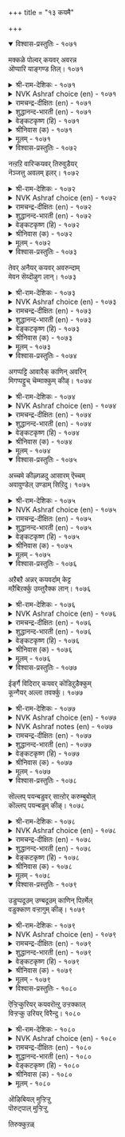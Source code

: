 +++
title = "१३ कयमै"

+++


<details open><summary>विश्वास-प्रस्तुतिः - १०७१</summary>

मक्कळे पोल्वर् कयवर् अवरन्न  
ऒप्पारि याङ्गण्ड तिल्।       १०७१
</details>

<details><summary>श्री-राम-देशिकः - १०७१</summary>

अधिकारः १०८. नीचत्वम्  
आकारेण समैः साकं नीचानामस्ति तुल्यता ।  
इदं साम्यन्त्वन्यवस्तुद्विके द्रष्टुं न शक्यते ॥ १०७१॥
</details>

<details><summary>NVK Ashraf choice (en) - १०७१</summary>

१०७१
The wicked look utterly like men!
Such close mimics we have never seen! *
(S. Maharajan)
</details>

<details><summary>रामचन्द्र-दीक्षितः (en) - १०७१</summary>

1071 makkaḷē pōlvar kayavar avaraṉṉa  
oppāri yāmkaṇṭatu il.

1071\. Ignoble men are only touched with human shapes. Rare indeed are such specimens.  
</details>

<details><summary>शुद्धानन्द-भारती (en) - १०७१</summary>

1\. மக்களே போல்வர் கயவர் அவரன்ன  
ஒப்பாரி யாங்கண்டது இல்.  
The mean seem men only in form  
We have never seen such a sham.        1071  
</details>

<details><summary>वेङ्कटकृष्ण (हि) - १०७१</summary>

1071
हैं मनुष्य के सदृश ही, नीच लोग भी दृश्य ।  
हमने तो देखा नहीं, ऐसा जो सादृश्य ॥
</details>

<details><summary>श्रीनिवास (क) - १०७१</summary>

1071. कीळु जनरु (आकारदल्लि) मनुष्यरन्ने होलुत्तारॆ; इन्थ होलिकॆ (बेरॆ याव इब्बगॆय वस्तुगळल्लियू)
नानु कण्डुदिल्ल.

</details>

<details><summary>मूलम् - १०७१</summary>

मक्कळे पोल्वर् कयवर् अवरऩ्ऩ
ऒप्पारि याङ्गण्ड तिल्। १०७१
</details>

<details open><summary>विश्वास-प्रस्तुतिः - १०७२</summary>

नऩ्ऱऱि वारिऱ्कयवर् तिरुवुडैयर्  
नॆञ्जत्तु अवलम् इलर्।       १०७२
</details>

<details><summary>श्री-राम-देशिकः - १०७२</summary>

विवेकज्ञानवद्भयोऽपि नीचाः स्युर्भाग्यशालिनः ।  
यतस्तैः सदसच्चिन्ता कापि न क्रियते किल ॥ १०७२॥
</details>

<details><summary>NVK Ashraf choice (en) - १०७२</summary>

१०७२
More blessed than the good are the base,
For they have no scruples.
(P.S. Sundaram)
</details>

<details><summary>रामचन्द्र-दीक्षितः (en) - १०७२</summary>

1072 naṉṟaṟi vāriṉ kayavar tiruvuṭaiyār  
neñcattu avalam ilar.

1072\. Blessed are the base who are ignorant of the good. Verily they are never ill at ease.  
</details>

<details><summary>शुद्धानन्द-भारती (en) - १०७२</summary>

2\. நன்றறி வாரிற் கயவர் திருவுடையர்  
நெஞ்சத்து அவலம் இலர்.  
The base seem richer than the good  
For no care enters their heart or head.        1072  
</details>

<details><summary>वेङ्कटकृष्ण (हि) - १०७२</summary>

1072
चिन्ता धर्माधर्म की, नहीं हृदय के बीच ।  
सो बढ़ कर धर्मज्ञ से, भाग्यवान हैं नीच ॥
</details>

<details><summary>श्रीनिवास (क) - १०७२</summary>

1072. ऒळ्ळॆयदन्नु अरितवरिगिन्त कीळ्तरद जनरे हॆच्चु सुखिगळु; एकॆन्दरॆ अवर हृदयदल्लि याव बगॆगू
कळवळवे इरुवुदिल्ल.

</details>

<details><summary>मूलम् - १०७२</summary>

नऩ्ऱऱि वारिऱ् कयवर् तिरुवुडैयर्
नॆञ्जत्तु अवलम् इलर्। १०७२
</details>

<details open><summary>विश्वास-प्रस्तुतिः - १०७३</summary>

तेवर् अनैयर् कयवर् अवरुन्दाम्  
मेवन सॆय्दॊऴुग लान्।       १०७३
</details>

<details><summary>श्री-राम-देशिकः - १०७३</summary>

लोके नीचस्तथा श्रीश इतीमै भवतः समौ ।  
स्वेच्छया वाञ्छितं कार्यमुभाभ्यां क्रियते यतः ॥ १०७३॥
</details>

<details><summary>NVK Ashraf choice (en) - १०७३</summary>

१०७३
The base are like the gods.
They also do whatever they like.
(P.S. Sundaram)
</details>

<details><summary>रामचन्द्र-दीक्षितः (en) - १०७३</summary>

1073 tēvar aṉaiyar kayavar avarumtām  
mēvaṉa ceytuoḻuka lāṉ.

1073\. Mean men resemble unruly gods, for they know no law.  
</details>

<details><summary>शुद्धानन्द-भारती (en) - १०७३</summary>

3\. தேவர் அனையர் கயவர் அவருந்தாம்  
மேவன செய்தொழுக லான்.  
The base are like gods; for they too  
As prompted by their desire do.        1073  
</details>

<details><summary>वेङ्कटकृष्ण (हि) - १०७३</summary>

1073
नीच लोग हैं देव सम, क्योंकि निरंकुश जीव ।  
वे भी करते आचरण, मनमानी बिन सींव ॥
</details>

<details><summary>श्रीनिवास (क) - १०७३</summary>

1073. कीळु जनरु देवर समानरु! एकॆन्दरॆ, अवरू कूड देवरन्तॆ तावु मनस्सिनल्लि इष्टपट्टन्तॆ नडॆदुकॊळ्ळुत्तारॆ!

</details>

<details><summary>मूलम् - १०७३</summary>

तेवर् अऩैयर् कयवर् अवरुन्दाम्
मेवऩ सॆय्दॊऴुग लाऩ्। १०७३
</details>

<details open><summary>विश्वास-प्रस्तुतिः - १०७४</summary>

अगप्पट्टि आवारैक् काणिन् अवरिन्  
मिगप्पट्टुच् चॆम्माक्कुम् कीऴ्।       १०७४
</details>

<details><summary>श्री-राम-देशिकः - १०७४</summary>

भुवि नीचजनाः स्वस्मादपि नीचान् समीक्श्य तु ।  
''तस्मादपि वयं श्रेष्ठं'' इति स्युर्ममतापराः ॥ १०७४॥
</details>

<details><summary>NVK Ashraf choice (en) - १०७४</summary>

१०७४
The base are proud when they find men
Meaner than themselves.
(P.S. Sundaram)
</details>

<details><summary>रामचन्द्र-दीक्षितः (en) - १०७४</summary>

1074 akappaṭṭi āvāraik kāṇiṉ avariṉ  
mikappaṭṭuc cemmākkum kīḻ.

1074\. The mean fought their superiority among men baser than them.  
</details>

<details><summary>शुद्धानन्द-भारती (en) - १०७४</summary>

4\. அகப்பட்டி ஆவாரைக் காணின் அவரின்  
மிகப்பட்டுச் செம்மாக்கும் கீழ்.  
When the base meets a rake so vile  
Him he will exceed, exult and smile.        1074  
</details>

<details><summary>वेङ्कटकृष्ण (हि) - १०७४</summary>

1074
मनमौजी ऐसा मिले, जो अपने से खर्व ।  
तो उससे बढ़ खुद समझ, नीच करेगा गर्व ॥
</details>

<details><summary>श्रीनिवास (क) - १०७४</summary>

1074. कीळादवरु, तमगिन्त कीळागि नडॆदुकॊळ्ळुववरन्नु कण्डरॆ अवरिगिन्त तावॆ मेलु ऎन्दु हॆम्मॆपट्टुकॊळ्ळुवरु.

</details>

<details><summary>मूलम् - १०७४</summary>

अगप्पट्टि आवारैक् काणिऩ् अवरिऩ्
मिगप्पट्टुच् चॆम्माक्कुम् कीऴ्। १०७४
</details>

<details open><summary>विश्वास-प्रस्तुतिः - १०७५</summary>

अच्चमे कीऴ्गळदु आसारम् ऎच्चम्  
अवावुण्डेल् उण्डाम् सिऱिदु।      १०७५
</details>

<details><summary>श्री-राम-देशिकः - १०७५</summary>

राजदण्डभयान्नीचा भवन्ति गुणशालिनः ।  
सच्चारित्रसमेताः स्युस्ते लब्धुं वाञ्छितं क्कचित् ॥ १०७५॥
</details>

<details><summary>NVK Ashraf choice (en) - १०७५</summary>

१०७५
Fear is the base man's only code;
Sometimes, greed a little. *
(P.S. Sundaram), (G.U. Pope)
</details>

<details><summary>रामचन्द्र-दीक्षितः (en) - १०७५</summary>

1075 accamē kīḻkaḷatu ācāram eccam  
avāvuṇṭēl uṇṭām ciṟitu.

1075\. Fear and desire rule the conduct of the base.  
</details>

<details><summary>शुद्धानन्द-भारती (en) - १०७५</summary>

5\. அச்சமே கீழ்களது ஆசாரம் எச்சம்  
அவாஉண்டேல் உண்டாம் சிறிது.  
Fear forms the conduct of the low  
Craving avails a bit below.        1075  
</details>

<details><summary>वेङ्कटकृष्ण (हि) - १०७५</summary>

1075
नीचों के आचार का, भय ही है आधार ।  
भय बिन भी कुछ तो रहे, यदि हो लाभ-विचार ॥
</details>

<details><summary>श्रीनिवास (क) - १०७५</summary>

1075. कीळु जनरु सरियागि नडॆदुकॊण्डरॆ अदक्कॆ अरसन भयवे कारण; अदिल्लवादरॆ अवरल्लि हुट्टिद लाभद आशॆय
कारणवागियू स्वल्प ऒळ्ळॆय नडतॆकाणिसिकॊळ्ळुवुदु.

</details>

<details><summary>मूलम् - १०७५</summary>

अच्चमे कीऴ्गळदु आचारम् ऎच्चम्
अवावुण्डेल् उण्डाम् सिऱिदु। १०७५
</details>

<details open><summary>विश्वास-प्रस्तुतिः - १०७६</summary>

अऱैबऱै अन्नर् कयवर्दाम् केट्ट  
मऱैबिऱर्क्कु उय्त्तुरैक्क लान्।       १०७६
</details>

<details><summary>श्री-राम-देशिकः - १०७६</summary>

श्रुतानेकरहस्यानां स्वयं गत्वा बहुस्थालीम् ।  
प्रसारणात् प्रचारार्थपटहाः सन्ति दुर्जनाः ॥ १०७६॥
</details>

<details><summary>NVK Ashraf choice (en) - १०७६</summary>

१०७६
The base are like drum, for they sound off to others
Every secret they hear. *
(Satguru Subramuniyaswami)
</details>

<details><summary>रामचन्द्र-दीक्षितः (en) - १०७६</summary>

1076 aṟaipaṟai aṉṉar kayavartām kēṭṭa  
maṟaipiṟarkku uytturaikka lāṉ.

1076\. The base are like the drum for they noise abroad the secrets of men.  
</details>

<details><summary>शुद्धानन्द-भारती (en) - १०७६</summary>

6\. அறைபறை அன்னர் கயவர்தாம் கேட்ட  
மறைபிறர்க்கு உய்த்துரைக்க லான்.  
The base are like the beaten drum  
Since other's secrets they proclaim.        1076  
</details>

<details><summary>वेङ्कटकृष्ण (हि) - १०७६</summary>

1076
नीच मनुज ऐसा रहा, जैसा पिटता ढोल ।  
स्वयं सुने जो भेद हैं, ढो अन्यों को खोल ॥
</details>

<details><summary>श्रीनिवास (क) - १०७६</summary>

1076. कीळाद जनरु तावु केळि तिळिद रहस्य विशयगळन्नु इतररिगॆ ऒय्दु बयलु माडुवुदरिन्द अवरन्नु
प्रचारक्कॆ बळिसुव नगारिगॆ होलिसबहुदु.

</details>

<details><summary>मूलम् - १०७६</summary>

अऱैबऱै अऩ्ऩर् कयवर्दाम् केट्ट
मऱैबिऱर्क्कु उय्त्तुरैक्क लाऩ्। १०७६
</details>

<details open><summary>विश्वास-प्रस्तुतिः - १०७७</summary>

ईर्ङ्गै विदिरार् कयवर् कॊडिऱुडैक्कुम्  
कून्गैयर् अल्ला तवर्क्कु।       १०७७
</details>

<details><summary>श्री-राम-देशिकः - १०७७</summary>

बद्ध्वा कण्ठे करं बाधाकारकान् घातकान् विना ।  
परेषामधमो भुक्तसिक्तहस्तं न दर्शयेत् ॥ १०७७॥
</details>

<details><summary>NVK Ashraf choice (en) - १०७७</summary>

१०७७
The base won’t even shake their wet hands
Unless their jaws are shaken with clenched fists. *
( Shuddhananda Bharatiar), (Satguru Subramuniyaswami)
</details>

<details><summary>NVK Ashraf notes (en) - १०७७</summary>

१०७७. This couplet is well explained in this translation by (Satguru Subramuniyaswami): “The wretched are too inhospitable to even shake the moisture from their just-washed hands, unless the visitor can shatter their jaw with clenched fist”. 
</details>

<details><summary>रामचन्द्र-दीक्षितः (en) - १०७७</summary>

1077 īrṅkai vitirār kayavar koṭiṟuṭaikkum  
kūṉkaiyar allā tavarkku.

1077\. The base part with their crumbs only to a clenched hand.  
</details>

<details><summary>शुद्धानन्द-भारती (en) - १०७७</summary>

7\. ஈர்ங்கை விதிரார் கயவர் கொடிறுடைக்கும்  
கூன்கைய ரல்லா தவர்க்கு.  
The base their damp hand will not shake  
But for fists clenched their jaws to break.        1077  
</details>

<details><summary>वेङ्कटकृष्ण (हि) - १०७७</summary>

1077
गाल-तोड़ घूँसा बिना, जो फैलाये हाथ ।  
झाडेंगे नहिं अधम जन, निज झूठा भी हाथ ॥
</details>

<details><summary>श्रीनिवास (क) - १०७७</summary>

1077. कीळु जनरु, तम्म दवडॆगॆ हॊडॆयलु मडिचिद कैयुळ्ळवरिगल्लदॆ उळिदवरिगॆ उण्ड ऎञ्जलु कैयन्नु
अदुरिसुवुदिल्ल.

</details>

<details><summary>मूलम् - १०७७</summary>

ईर्ङ्गै विधिरार् कयवर् कॊडिऱुडैक्कुम्
कूऩ्कैयर् अल्ला तवर्क्कु। १०७७
</details>

<details open><summary>विश्वास-प्रस्तुतिः - १०७८</summary>

सॊल्लप् पयन्बडुवर् साऩ्ऱोर् करुम्बुबोल्  
कॊल्लप् पयन्बडुम् कीऴ्।       १०७८
</details>

<details><summary>श्री-राम-देशिकः - १०७८</summary>

दुःखश्रवणमात्रेण सन्तः स्युरुपकारिणः ।  
नीचाः स्युरिक्षुवत्पिष्टा भवन्ति सहकारिणः ॥ १०७८॥
</details>

<details><summary>NVK Ashraf choice (en) - १०७८</summary>

१०७८
A word will move the noble;
While the base, like sugarcane, must be crushed.
(P.S. Sundaram)
</details>

<details><summary>रामचन्द्र-दीक्षितः (en) - १०७८</summary>

1078 collap payaṉpaṭuvar cāṉṟōr karumpupōl  
kollap payaṉpaṭum kīḻ.

1078\. Even the least cry of distress touches the heart of the good; but squeezing goodness out of the vile is like crushing the sugar-cane.  
</details>

<details><summary>शुद्धानन्द-भारती (en) - १०७८</summary>

8\. சொல்லப் பயன்படுவர் சான்றோர் கரும்புபோல்  
கொல்லப் பயன்படும் கீழ்.  
The good by soft words profits yield  
The cane-like base when crushed and killed.        1078  
</details>

<details><summary>वेङ्कटकृष्ण (हि) - १०७८</summary>

1078
सज्जन प्रार्थन मात्र से, देते हैं फल-दान ।  
नीच निचोड़ों ईख सम, तो देते रस-पान ॥
</details>

<details><summary>श्रीनिवास (क) - १०७८</summary>

1078. दॊड्डवरु कॊरतॆयन्नु हेळिकॊण्डॊडनॆये नॆरवागुवरु; आदरॆ कीळाद जनरु कब्बिन जल्लॆयन्तॆ, अरॆदु
जज्जिद मेले नॆरविगॆ बरुवरु.

</details>

<details><summary>मूलम् - १०७८</summary>

सॊल्लप् पयऩ्पडुवर् साऩ्ऱोर् करुम्बुबोल्
कॊल्लप् पयऩ्पडुम् कीऴ्। १०७८
</details>

<details open><summary>विश्वास-प्रस्तुतिः - १०७९</summary>

उडुप्पदूउम् उण्बदूउम् काणिन् पिऱर्मेल्  
वडुक्काण वऱ्ऱागुम् कीऴ्।       १०७९
</details>

<details><summary>श्री-राम-देशिकः - १०७९</summary>

अन्नवस्त्रादिसम्पन्नान् जनानुद्वीक्ष्य याचकाः ।  
असूयया मृषादोषान् सदा शंसन्ति तेष्वपि ॥ १०७९॥
</details>

<details><summary>NVK Ashraf choice (en) - १०७९</summary>

१०७९
The base excel in finding faults of others
When they see them well clothed and fed.
(N.V.K. Ashraf), (Satguru Subramuniyaswami)
</details>

<details><summary>रामचन्द्र-दीक्षितः (en) - १०७९</summary>

1079 uṭuppatūum uṇpatūum kāṇiṉ piṟarmēl  
vaṭukkāṇa vaṟṟākum kīḻ.

1079\. The base envy others in their food and clothing and slander them.  
</details>

<details><summary>शुद्धानन्द-भारती (en) - १०७९</summary>

9\. உடுப்பதூஉம் உண்பதூஉம் காணின் பிறர்மேல்  
வடுக்காண வற்றாகும் கீழ்.  
Faults in others the mean will guess  
On seeing how they eat and dress.        1079  
</details>

<details><summary>वेङ्कटकृष्ण (हि) - १०७९</summary>

1079
खाते पीते पहनते, देख पराया तोष ।  
छिद्रान्वेषण-चतुर जो, नीच निकाले दोष ॥
</details>

<details><summary>श्रीनिवास (क) - १०७९</summary>

1079. कीळाद जनरु इतररु चॆन्नागि इडुवुदन्नू उण्णुवुदन्नू कण्डाग अवरन्नु सहिसदॆ, अवरल्लि इल्लद
दोषवन्नु काणलु यत्निसुवरु.

</details>

<details><summary>मूलम् - १०७९</summary>

उडुप्पदूउम् उण्बदूउम् काणिऩ् पिऱर्मेल्
वडुक्काण वऱ्ऱागुम् कीऴ्। १०७९
</details>

<details open><summary>विश्वास-प्रस्तुतिः - १०८०</summary>

ऎऱ्ऱिऱ्कुरियर् कयवरॊऩ्ऱु उऱ्ऱक्काल्  
विऱ्ऱऱ्कु उरियर् विरैन्दु।       १०८०
</details>

<details><summary>श्री-राम-देशिकः - १०८०</summary>

आत्मानमपि नीचास्तु विक्रेतुं व्यसनागमे ।  
सज्जा भवेयुः, सत्कर्म नान्यत् तैः कर्तुमिष्यते ॥ १०८०॥
</details>

<details><summary>NVK Ashraf choice (en) - १०८०</summary>

१०८०
What use are the base in a crisis,
Save to rush and sell themselves?
(P.S. Sundaram)
</details>

<details><summary>रामचन्द्र-दीक्षितः (en) - १०८०</summary>

1080 eṟṟiṟku uriyar kayavaroṉṟu uṟṟakkāl  
viṟṟaṟku uriyar viraintu.

1080\. What are the base men fit for? They hasten only to sell themselves in adversity.  
</details>

<details><summary>शुद्धानन्द-भारती (en) - १०८०</summary>

10\. எற்றிற் குரியர் கயவரொன்று உற்றக்கால்  
விற்றற்கு உரியர் விரைந்து.  
The base hasten to sell themselves  
From doom to flit and nothing else.        1080  
</details>

<details><summary>वेङ्कटकृष्ण (हि) - १०८०</summary>

1080
नीच लोग किस योग्य हों, आयेंगे क्या काम ।  
संकट हो तो झट स्वयं, बिक कर बनें गुलाम ॥
</details>

<details><summary>श्रीनिवास (क) - १०८०</summary>

1080. कीळाद जनरु यावुदक्कॆ तानॆ योग्यरु? कप्प कालदल्लि तम्मन्नु तावे बॆलॆगॆ मारिकॊळ्ळलु मात्र
योग्यरु (अवरु)
</details>

<details><summary>मूलम् - १०८०</summary>

ऎऱ्ऱिऱ् कुरियर् कयवरॊऩ्ऱु उऱ्ऱक्काल्
विऱ्ऱऱ्कु उरियर् विरैन्दु। १०८०
</details>

ऒऴिबियल् मुऱ्ऱिऱ्ऱु  
पॊरुट्पाल् मुऱ्ऱिऱ्ऱु  

तिरुक्कुऱळ्  